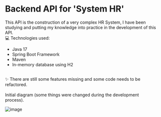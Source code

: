# Backend API for 'System HR'
This API is the construction of a very complex HR System, I have been studying and putting my knowledge into practice in the development of this API.
<br />
💻 Technologies used:
- Java 17
- Spring Boot Framework
- Maven
- In-memory database using H2
<br /><br />

✨ There are still some features missing and some code needs to be refactored.
<br /><br />
Initial diagram (some things were changed during the development process).

![image](https://github.com/user-attachments/assets/6ed2aaad-dcad-4e25-bcf4-9ffdf9eac4f4)
